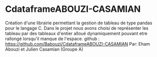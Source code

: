 # CdataframeABOUZI-CASAMIAN
Création d'une librairie permettant la gestion de tableau de type pandas pour le langage C.
Dans le projet nous avons choisi de représenter les tableau par des tableaux d'entier alloué dynamiquement pouvant etre rallongé lorsqu'il manque de l'espace.
github : https://github.com/Babouzi/CdataframeABOUZI-CASAMIAN
Par: Eham Abouzi et Julien Casamian (Groupe A)
